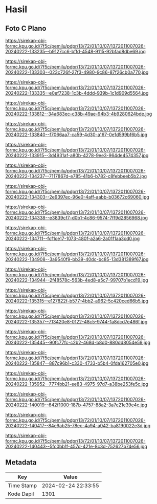 # Hasil

## Foto C Plano

https://sirekap-obj-formc.kpu.go.id/7f5c/pemilu/pdpr/13/72/01/10/07/1372011007026-20240222-133235--b9127cc6-bffd-4548-9115-92bfad8dbe69.jpg

https://sirekap-obj-formc.kpu.go.id/7f5c/pemilu/pdpr/13/72/01/10/07/1372011007026-20240222-133303--023c726f-27f3-4980-9c86-87f26cb0a770.jpg

https://sirekap-obj-formc.kpu.go.id/7f5c/pemilu/pdpr/13/72/01/10/07/1372011007026-20240222-133335--e0ef7238-1c3b-4ddd-939b-1c1d909d5564.jpg

https://sirekap-obj-formc.kpu.go.id/7f5c/pemilu/pdpr/13/72/01/10/07/1372011007026-20240222-133812--34a683ec-c38b-49ae-94b3-4b9280624bde.jpg

https://sirekap-obj-formc.kpu.go.id/7f5c/pemilu/pdpr/13/72/01/10/07/1372011007026-20240222-133840--f7066aa7-ca59-4d30-a167-0e1d599bf6b5.jpg

https://sirekap-obj-formc.kpu.go.id/7f5c/pemilu/pdpr/13/72/01/10/07/1372011007026-20240222-133915--3d4931af-a80b-4278-9ee3-964de4574357.jpg

https://sirekap-obj-formc.kpu.go.id/7f5c/pemilu/pdpr/13/72/01/10/07/1372011007026-20240222-134237--7117867d-e785-41b6-b782-c8febbeeb5b2.jpg

https://sirekap-obj-formc.kpu.go.id/7f5c/pemilu/pdpr/13/72/01/10/07/1372011007026-20240222-134303--2e9397ec-96e0-4aff-aabb-b03672c69060.jpg

https://sirekap-obj-formc.kpu.go.id/7f5c/pemilu/pdpr/13/72/01/10/07/1372011007026-20240222-134338--e3839cf7-d0b1-4c86-9574-7ff9d2856968.jpg

https://sirekap-obj-formc.kpu.go.id/7f5c/pemilu/pdpr/13/72/01/10/07/1372011007026-20240222-134711--fcf1ce17-1073-480f-a2a6-2a01f1aa3cd0.jpg

https://sirekap-obj-formc.kpu.go.id/7f5c/pemilu/pdpr/13/72/01/10/07/1372011007026-20240222-134908--3a9540f9-bb39-40dc-bc85-13d381389f67.jpg

https://sirekap-obj-formc.kpu.go.id/7f5c/pemilu/pdpr/13/72/01/10/07/1372011007026-20240222-134944--2f48578c-563b-4ed8-a5c7-99707b1ecd19.jpg

https://sirekap-obj-formc.kpu.go.id/7f5c/pemilu/pdpr/13/72/01/10/07/1372011007026-20240222-135315--e127822f-b577-4bb2-a962-5c420ced66b5.jpg

https://sirekap-obj-formc.kpu.go.id/7f5c/pemilu/pdpr/13/72/01/10/07/1372011007026-20240222-135357--713420e8-0122-48c5-9744-1a8dcd7e486f.jpg

https://sirekap-obj-formc.kpu.go.id/7f5c/pemilu/pdpr/13/72/01/10/07/1372011007026-20240222-135445--90fc77fc-c2b2-468d-b8d0-880dd8054e59.jpg

https://sirekap-obj-formc.kpu.go.id/7f5c/pemilu/pdpr/13/72/01/10/07/1372011007026-20240222-135847--887c96b1-c330-4733-b5b4-0fda162705e0.jpg

https://sirekap-obj-formc.kpu.go.id/7f5c/pemilu/pdpr/13/72/01/10/07/1372011007026-20240222-135952--7774bb21-ee83-4975-97d7-a38be253fe5c.jpg

https://sirekap-obj-formc.kpu.go.id/7f5c/pemilu/pdpr/13/72/01/10/07/1372011007026-20240222-140019--642f1000-187b-4757-88a2-3a7e21e39e4c.jpg

https://sirekap-obj-formc.kpu.go.id/7f5c/pemilu/pdpr/13/72/01/10/07/1372011007026-20240222-140417--84e9ab25-78ec-4a94-a042-ba8190022e3d.jpg

https://sirekap-obj-formc.kpu.go.id/7f5c/pemilu/pdpr/13/72/01/10/07/1372011007026-20240222-140443--5fc0bb1f-457d-421e-8c3d-752627b74e56.jpg


## Metadata

| Key        | Value               |
| ---------- | ------------------- |
| Time Stamp | 2024-02-24 22:33:55 |
| Kode Dapil | 1301                |



